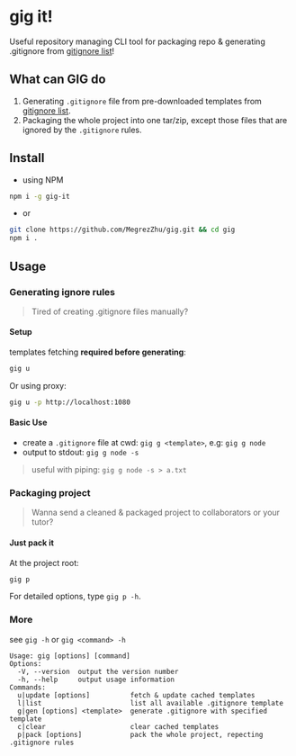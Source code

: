 # gig it!
Useful repository managing CLI tool for packaging repo & generating .gitignore from [gitignore list](https://github.com/github/gitignore)!

## What can GIG do

1. Generating `.gitignore` file from pre-downloaded templates from [gitignore list](https://github.com/github/gitignore).
2. Packaging the whole project into one tar/zip, except those files that are ignored by the `.gitignore` rules.

## Install

* using NPM

```bash
npm i -g gig-it
```

* or

```bash
git clone https://github.com/MegrezZhu/gig.git && cd gig
npm i .
```

## Usage

### Generating ignore rules

> Tired of creating .gitignore files manually?

#### Setup

templates fetching **required before generating**:

```bash
gig u
```

Or using proxy:

```bash
gig u -p http://localhost:1080
```

#### Basic Use

* create a `.gitignore` file at cwd: `gig g <template>`, e.g: `gig g node`
* output to stdout: `gig g node -s`

> useful with piping: `gig g node -s > a.txt`

### Packaging project

> Wanna send a cleaned & packaged project to collaborators or your tutor?

#### Just pack it

At the project root:

```bash
gig p
```

For detailed options, type `gig p -h`.

### More

see `gig -h` or `gig <command> -h`

```
Usage: gig [options] [command]
Options:
  -V, --version  output the version number
  -h, --help     output usage information
Commands:
  u|update [options]          fetch & update cached templates
  l|list                      list all available .gitignore template
  g|gen [options] <template>  generate .gitignore with specified template
  c|clear                     clear cached templates
  p|pack [options]            pack the whole project, repecting .gitignore rules
```
